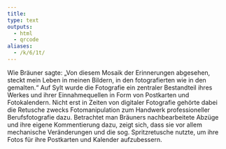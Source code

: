 ```yaml
---
title:
type: text
outputs:
  - html
  - qrcode
aliases:
  - /k/6/1t/
---
```


Wie Bräuner sagte: „Von diesem Mosaik der Erinnerungen abgesehen, steckt mein Leben in meinen Bildern, in den fotografierten wie in den gemalten.“
Auf Sylt wurde die Fotografie ein zentraler Bestandteil ihres Werkes und ihrer Einnahmequellen in Form von Postkarten und Fotokalendern.
Nicht erst in Zeiten von digitaler Fotografie gehörte dabei die Retusche zwecks Fotomanipulation zum Handwerk professioneller Berufsfotografie dazu.
Betrachtet man Bräuners nachbearbeitete Abzüge und ihre eigene Kommentierung dazu, zeigt sich, dass sie vor allem mechanische Veränderungen und die sog. Spritzretusche nutzte, um ihre Fotos für ihre Postkarten und Kalender aufzubessern.
